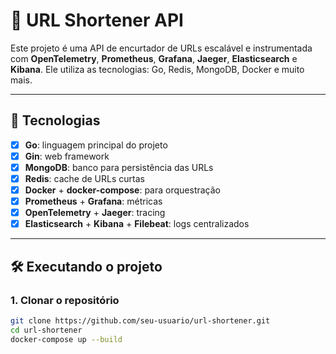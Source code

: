 # 🔗 URL Shortener API

Este projeto é uma API de encurtador de URLs escalável e instrumentada com **OpenTelemetry**, **Prometheus**, **Grafana**, **Jaeger**, **Elasticsearch** e **Kibana**. Ele utiliza as tecnologias: Go, Redis, MongoDB, Docker e muito mais.

---

## 🚀 Tecnologias

- [x] **Go**: linguagem principal do projeto
- [x] **Gin**: web framework
- [x] **MongoDB**: banco para persistência das URLs
- [x] **Redis**: cache de URLs curtas
- [x] **Docker** + **docker-compose**: para orquestração
- [x] **Prometheus** + **Grafana**: métricas
- [x] **OpenTelemetry** + **Jaeger**: tracing
- [x] **Elasticsearch** + **Kibana** + **Filebeat**: logs centralizados

---

## 🛠️ Executando o projeto

### 1. Clonar o repositório

```bash
git clone https://github.com/seu-usuario/url-shortener.git
cd url-shortener
docker-compose up --build

